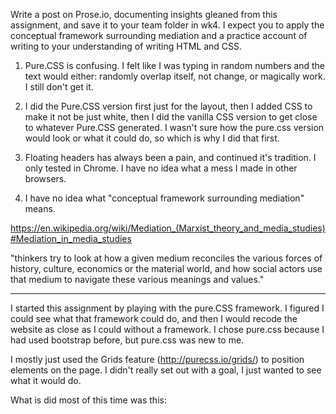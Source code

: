 Write a post on Prose.io, documenting insights gleaned from this assignment, and save it to your team folder in wk4. I expect you to apply the conceptual framework surrounding mediation and a practice account of writing to your understanding of writing HTML and CSS.


1) Pure.CSS is confusing. I felt like I was typing in random numbers and the text would either: randomly overlap itself, not change, or magically work. I still don't get it.

2) I did the Pure.CSS version first just for the layout, then I added CSS to make it not be just white, then I did the vanilla CSS version to get close to whatever Pure.CSS generated. I wasn't sure how the pure.css version would look or what it could do, so which is why I did that first. 

3) Floating headers has always been a pain, and continued it's tradition. I only tested in Chrome. I have no idea what a mess I made in other browsers.

4) I have no idea what "conceptual framework surrounding mediation" means.

https://en.wikipedia.org/wiki/Mediation_(Marxist_theory_and_media_studies)#Mediation_in_media_studies

"thinkers try to look at how a given medium reconciles the various forces of history, culture, economics or the material world, and how social actors use that medium to navigate these various meanings and values."

------------------------------------

I started this assignment by playing with the pure.CSS framework. I figured I could see what that framework could do, and then I would recode the website as close as I could without a framework. I chose pure.css because I had used bootstrap before, but pure.css was new to me. 

I mostly just used the Grids feature (http://purecss.io/grids/) to position elements on the page. I didn't really set out with a goal, I just wanted to see what it would do.

What is did most of this time was this:



